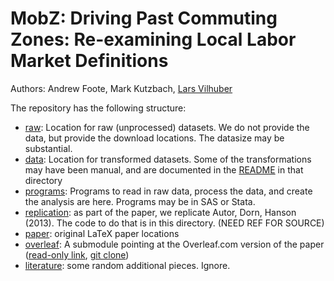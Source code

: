 # MobZ: Driving Past Commuting Zones: Re-examining Local Labor Market Definitions

Authors: Andrew Foote, Mark Kutzbach, [Lars Vilhuber](https://github.com/larsvilhuber)

The repository has the following structure:

- [raw](raw/): Location for raw (unprocessed) datasets. We do not provide the data, but provide the download locations. The datasize may be substantial.
- [data](data/): Location for transformed datasets. Some of the transformations may have been manual, and are documented in the [README](data/README.md) in that directory
- [programs](programs/): Programs to read in raw data, process the data, and create the analysis are here. Programs may be in SAS or Stata.
- [replication](replication/): as part of the paper, we replicate Autor, Dorn, Hanson (2013). The code to do that is in this directory. (NEED REF FOR SOURCE)
- [paper](paper/): original LaTeX paper locations
- [overleaf](overleaf/): A submodule pointing at the Overleaf.com version of the paper ([read-only link](https://www.overleaf.com/read/nfkkgnxqvcyy), [git clone](https://git.overleaf.com/9025807zybmtjzwpjbm))
- [literature](literature/): some random additional pieces. Ignore.
